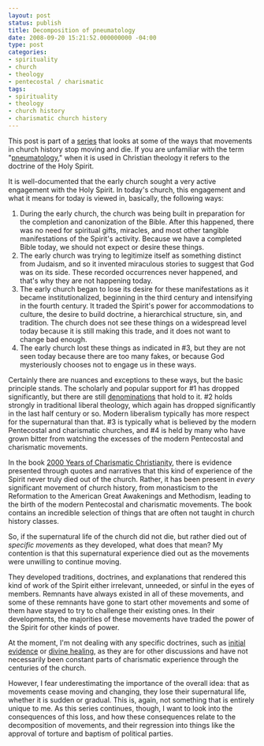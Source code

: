 ```yaml
---
layout: post
status: publish
title: Decomposition of pneumatology
date: 2008-09-20 15:21:52.000000000 -04:00
type: post
categories:
- spirituality
- church
- theology
- pentecostal / charismatic
tags:
- spirituality
- theology
- church history
- charismatic church history
---
```

This post is part of a <a href="http://jonathanstegall.com/2008/09/17/how-movements-decompose/">series</a> that looks at some of the ways that movements in church history stop moving and die. If you are unfamiliar with the term "<a href="http://en.wikipedia.org/wiki/Pneumatology">pneumatology</a>," when it is used in Christian theology it refers to the doctrine of the Holy Spirit.

It is well-documented that the early church sought a very active engagement with the Holy Spirit. In today's church, this engagement and what it means for today is viewed in, basically, the following ways:
<ol>
	<li>During the early church, the church was being built in preparation for the completion and canonization of the Bible. After this happened, there was no need for spiritual gifts, miracles, and most other tangible manifestations of the Spirit's activity. Because we have a completed Bible today, we should not expect or desire these things.</li>
	<li>The early church was trying to legitimize itself as something distinct from Judaism, and so it invented miraculous stories to suggest that God was on its side. These recorded occurrences never happened, and that's why they are not happening today.</li>
	<li>The early church began to lose its desire for these manifestations as it became institutionalized, beginning in the third century and intensifying in the fourth century. It traded the Spirit's power for accommodations to culture, the desire to build doctrine, a hierarchical structure, sin, and tradition. The church does not see these things on a widespread level today because it is still making this trade, and it does not want to change bad enough.</li>
	<li>The early church lost these things as indicated in #3, but they are not seen today because there are too many fakes, or because God mysteriously chooses not to engage us in these ways.</li>
</ol>
Certainly there are nuances and exceptions to these ways, but the basic principle stands. The scholarly and popular support for #1 has dropped significantly, but there are still <a href="http://www.sbc.net/">denominations</a> that hold to it. #2 holds strongly in traditional liberal theology, which again has dropped significantly in the last half century or so. Modern liberalism typically has more respect for the supernatural than that. #3 is typically what is believed by the modern Pentecostal and charismatic churches, and #4 is held by many who have grown bitter from watching the excesses of the modern Pentecostal and charismatic movements.

In the book <a href="http://www.amazon.com/gp/redirect.html?ie=UTF8&amp;location=http%3A%2F%2Fwww.amazon.com%2FYears-Charismatic-Christianity-Eddie-Hyatt%2Fdp%2F0884198723%3Fie%3DUTF8%26s%3Dbooks%26qid%3D1221667702%26sr%3D8-1&amp;tag=jonathanstega-20&amp;linkCode=ur2&amp;camp=1789&amp;creative=9325">2000 Years of Charismatic Christianity</a>, there is evidence presented through quotes and narratives that this kind of experience of the Spirit never truly died out of the church. Rather, it has been present in <em>every</em> significant movement of church history, from monasticism to the Reformation to the American Great Awakenings and Methodism, leading to the birth of the modern Pentecostal and charismatic movements. The book contains an incredible selection of things that are often not taught in church history classes.

So, if the supernatural life of the church did not die, but rather died out of <em>specific movements</em> as they developed, what does that mean? My contention is that this supernatural experience died out as the movements were unwilling to continue moving.

They developed traditions, doctrines, and explanations that rendered this kind of work of the Spirit either irrelevant, unneeded, or sinful in the eyes of members. Remnants have always existed in all of these movements, and some of these remnants have gone to start other movements and some of them have stayed to try to challenge their existing ones. In their developments, the majorities of these movements have traded the power of the Spirit for other kinds of power.

At the moment, I'm not dealing with any specific doctrines, such as <a href="http://ag.org/top/Beliefs/Statement_of_Fundamental_Truths/sft_full.cfm#8">initial evidence</a> or <a href="http://ag.org/top/Beliefs/Statement_of_Fundamental_Truths/sft_full.cfm#12">divine healing</a>, as they are for other discussions and have not necessarily been constant parts of charismatic experience through the centuries of the church.

However, I fear underestimating the importance of the overall idea: that as movements cease moving and changing, they lose their supernatural life, whether it is sudden or gradual. This is, again, not something that is entirely unique to me. As this series continues, though, I want to look into the consequences of this loss, and how these consequences relate to the decomposition of movements, and their regression into things like the approval of torture and baptism of political parties.
